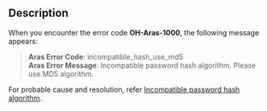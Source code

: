 ## Description
When you encounter the error code **OH-Aras-1000**, the following message appears:

> **Aras Error Code**: incompatible_hash_use_md5  
> **Aras Error Message**: Incompatible password hash algorithm. Please use MD5 algorithm.

For probable cause and resolution, refer [Incompatible password hash algorithm](../common/incompatible-password-hash-algorithm.md).

